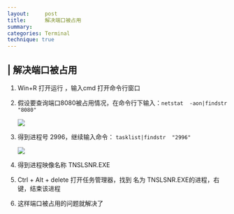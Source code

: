 ```yaml
---
layout:     post
title:      解决端口被占用
summary:
categories: Terminal
technique: true
--- 
```



## | 解决端口被占用

1. Win+R  打开运行 ，输入cmd 打开命令行窗口

2. 假设要查询端口8080被占用情况，在命令行下输入：`netstat  -aon|findstr  "8080" `

    ![](https://raw.githubusercontent.com/Selenamona/Selenamona.github.io/master/assets/images/easytip-port1.jpg)

3. 得到进程号 2996，继续输入命令： `tasklist|findstr  "2996"`

    ![](https://raw.githubusercontent.com/Selenamona/Selenamona.github.io/master/assets/images/easytip-port2.jpg)

4. 得到进程映像名称  TNSLSNR.EXE

5. Ctrl + Alt + delete 打开任务管理器，找到 名为 TNSLSNR.EXE的进程，右键，结束该进程

6. 这样端口被占用的问题就解决了